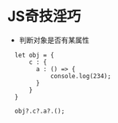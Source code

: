 # JS奇技淫巧
+ 判断对象是否有某属性
```
  let obj = {
      c : {
        a : () => {
            console.log(234);
        }
      }
  }

  obj?.c?.a?.();
```